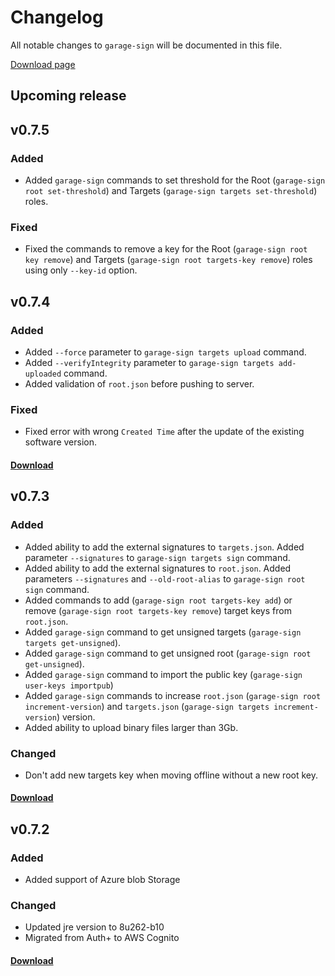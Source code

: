 # Changelog
All notable changes to `garage-sign` will be documented in this file. 

[Download page](https://tuf-cli-releases.ota.here.com/index.html)

## Upcoming release


## v0.7.5
### Added
- Added `garage-sign` commands to set threshold for the Root (`garage-sign root set-threshold`) and Targets (`garage-sign targets set-threshold`) roles.
### Fixed
- Fixed the commands to remove a key for the Root (`garage-sign root key remove`) and Targets (`garage-sign root targets-key remove`) roles using only `--key-id` option.

## v0.7.4
### Added
- Added `--force` parameter to `garage-sign targets upload` command.
- Added `--verifyIntegrity` parameter to `garage-sign targets add-uploaded` command.
- Added validation of `root.json` before pushing to server.
### Fixed
- Fixed error with wrong `Created Time` after the update of the existing software version.
#### [Download](https://tuf-cli-releases.ota.here.com/cli-0.7.4.tgz)

## v0.7.3
### Added
- Added ability to add the external signatures to `targets.json`. Added parameter `--signatures` to `garage-sign targets sign` command.
- Added ability to add the external signatures to `root.json`. Added parameters `--signatures` and `--old-root-alias` to `garage-sign root sign` command.
- Added commands to add (`garage-sign root targets-key add`) or remove (`garage-sign root targets-key remove`) target keys from `root.json`.
- Added `garage-sign` command to get unsigned targets (`garage-sign targets get-unsigned`).
- Added `garage-sign` command to get unsigned root (`garage-sign root get-unsigned`).
- Added `garage-sign` command to import the public key (`garage-sign user-keys importpub`)
- Added `garage-sign` commands to increase `root.json` (`garage-sign root increment-version`) and `targets.json` (`garage-sign targets increment-version`) version.
- Added ability to upload binary files larger than 3Gb.
### Changed
- Don't add new targets key when moving offline without a new root key.
#### [Download](https://tuf-cli-releases.ota.here.com/cli-0.7.3-2-g40bedac.tgz)

## v0.7.2
### Added
- Added support of Azure blob Storage
### Changed
- Updated jre version to 8u262-b10 
- Migrated from Auth+ to AWS Cognito
#### [Download](https://tuf-cli-releases.ota.here.com/cli-0.7.2-1-g51e2f5b.tgz)
